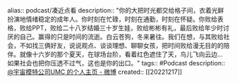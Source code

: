 alias:: podcast/凑近点看
description:: "你的大把时光都交给格子间，衣着光鲜扮演地情绪稳定的成年人。你时刻在忙碌，时刻在通勤，时刻在怀疑。你败给表格，败给PPT，败给二十八岁结婚三十岁生娃，败给彬彬有礼，最后败给年少时讨厌的自己。赢得的只是时间的流逝。白云苍狗，冬来暑往。我们在想，与其败给社会，不如找三俩好友，说说观点、谈谈理想、聊聊女孩，把时间败给漫无目的的陪伴。就像十六岁的那个夏天，在球场台阶，看着红色遮住了天，鸟儿飞向云边... 如果社会也把你压透不过气，这也是你的出口。"
tags:: #Podcast
description:: [@宇宙模特公司UMC 的个人主页 - 微博](https://weibo.com/u/7509382049)
created:: [[20221217]]
